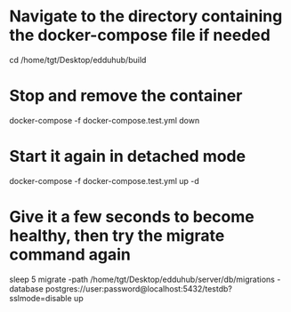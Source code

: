 # Navigate to the directory containing the docker-compose file if needed
cd /home/tgt/Desktop/edduhub/build

# Stop and remove the container
docker-compose -f docker-compose.test.yml down

# Start it again in detached mode
docker-compose -f docker-compose.test.yml up -d

# Give it a few seconds to become healthy, then try the migrate command again
sleep 5
migrate -path /home/tgt/Desktop/edduhub/server/db/migrations -database postgres://user:password@localhost:5432/testdb?sslmode=disable up
